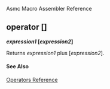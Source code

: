 Asmc Macro Assembler Reference

## operator []

**_expression1_ [_expression2_]**

Returns _expression1_ plus [_expression2_].

#### See Also

[Operators Reference](readme.md)
